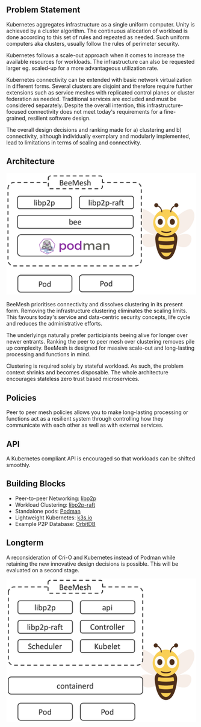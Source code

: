 ## Problem Statement
Kubernetes aggregates infrastructure as a single uniform computer. Unity is achieved by a cluster algorithm. The continuous allocation of workload is done according to this set of rules and repeated as needed. Such uniform computers aka clusters, usually follow the rules of perimeter security.

Kubernetes follows a scale-out approach when it comes to increase the available resources for workloads. The infrastructure can also be requested larger eg. scaled-up for a more advantageous utilization rate.

Kubernetes connectivity can be extended with basic network virtualization in different forms. Several clusters are disjoint and therefore require further extensions such as service meshes with replicated control planes or cluster federation as needed. Traditional services are excluded and must be considered separately. Despite the overall intention, this infrastructure-focused connectivity does not meet today's requirements for a fine-grained, resilient software design.

The overall design decisions and ranking made for a) clustering and b) connectivity, although individually exemplary and modularly implemented, lead to limitations in terms of scaling and connectivity.


## Architecture
![BeeMesh Binary](assets/img/prototype.png)

BeeMesh prioritises connectivity and dissolves clustering in its present form. Removing the infrastructure clustering eliminates the scaling limits. This favours today's service and data-centric security concepts, life cycle and reduces the administrative efforts.

The underlyings naturally prefer participiants beeing alive for longer over newer entrants. Ranking the peer to peer mesh over clustering removes pile up complexity. BeeMesh is designed for massive scale-out and long-lasting processing and functions in mind. 

Clustering is required solely by stateful workload. As such, the problem context shrinks and becomes disposable. The whole architecture encourages stateless zero trust based microservices.


## Policies
Peer to peer mesh policies allows you to make long-lasting processing or functions act as a resilient system through controlling how they communicate with each other as well as with external services.


## API
A Kubernetes compliant API is encouraged so that workloads can be shifted smoothly.


## Building Blocks
* Peer-to-peer Networking: [libp2p](https://libp2p.io/)
* Workload Clustering: [libp2p-raft](https://github.com/libp2p/go-libp2p-raft)
* Standalone pods: [Podman](https://github.com/containers/libpod)
* Lightweight Kubernetes: [k3s.io](https://k3s.io/)
* Example P2P Database: [OrbitDB](https://github.com/orbitdb)


## Longterm
A reconsideration of Cri-O and Kubernetes instead of Podman while retaining the new innovative design decisions is possible. This will be evaluated on a second stage.

![BeeMesh Binary](assets/img/beemesh.png)
